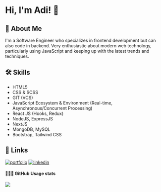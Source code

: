 <!--
**adiansyahputra/adiansyahputra** is a ✨ _special_ ✨ repository because its `README.md` (this file) appears on your GitHub profile.

Here are some ideas to get you started:

- 🔭 I’m currently working on ...
- 🌱 I’m currently learning ...
- 👯 I’m looking to collaborate on ...
- 🤔 I’m looking for help with ...
- 💬 Ask me about ...
- 📫 How to reach me: ...
- 😄 Pronouns: ...
- ⚡ Fun fact: ...
-->
# Hi, I'm Adi! 👋

## 🚀 About Me
I'm a Software Engineer who specializes in frontend development but can also code in backend. Very enthusiastic about modern web technology, particularly using JavaScript and keeping up with the latest trends and techniques.

## 🛠 Skills
- HTML5
- CSS & SCSS
- GIT (VCS)
- JavaScript Ecosystem & Environment (Real-time, Asynchronous/Concurrent Processing)
- React JS (Hooks, Redux)
- NodeJS, ExpressJS
- NextJS
- MongoDB, MySQL
- Bootstrap, Tailwind CSS


## 🔗 Links
[![portfolio](https://img.shields.io/badge/my_portfolio-000?style=for-the-badge&logo=ko-fi&logoColor=white)](https://adi-portfolio.vercel.app/)
[![linkedin](https://img.shields.io/badge/linkedin-0A66C2?style=for-the-badge&logo=linkedin&logoColor=white)](https://www.linkedin.com/in/adiansyah-putra-b36312158/)

<div>
  <h4>👨🏻‍💻 GitHub Usage stats</h4>
  <img src="https://github-readme-stats.vercel.app/api/top-langs/?username=adiansyahputra&layout=compact" />
</div>
          
